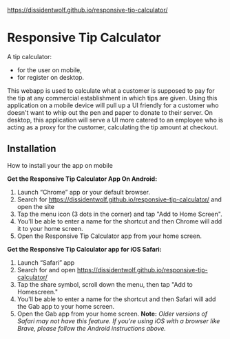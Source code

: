 https://dissidentwolf.github.io/responsive-tip-calculator/

# Responsive Tip Calculator

A tip calculator:

- for the user on mobile,
- for register on desktop.

This webapp is used to calculate what a customer is supposed to pay for the tip at any commercial establishment
in which tips are given. Using this application on a mobile device will pull up a UI friendly for a customer who
doesn't want to whip out the pen and paper to donate to their server. On desktop, this application will serve a
UI more catered to an employee who is acting as a proxy for the customer, calculating the tip amount at checkout.

## Installation
How to install your the app on mobile

**Get the Responsive Tip Calculator App On Android:**

1. Launch “Chrome” app or your default browser.
2. Search for https://dissidentwolf.github.io/responsive-tip-calculator/ and open the site
3. Tap the menu icon (3 dots in the corner) and tap "Add to Home Screen".
4. You'll be able to enter a name for the shortcut and then Chrome will add it to your home screen.
5. Open the Responsive Tip Calculator app from your home screen.

**Get the Responsive Tip Calculator app for iOS Safari:**

1. Launch “Safari” app
2. Search for and open https://dissidentwolf.github.io/responsive-tip-calculator/
3. Tap the share symbol, scroll down the menu, then tap "Add to Homescreen."
4. You'll be able to enter a name for the shortcut and then Safari will add the Gab app to your home screen.
5. Open the Gab app from your home screen.
**Note:** *Older versions of Safari may not have this feature. If you're using iOS with a browser like Brave, please follow the Android instructions above.*

